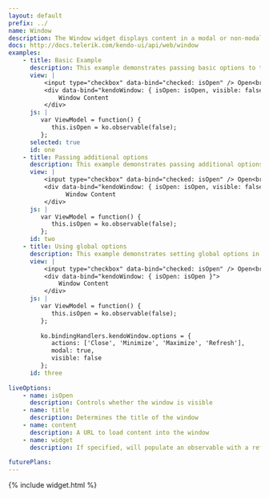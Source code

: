 ```yaml
---
layout: default
prefix: ../
name: Window
description: The Window widget displays content in a modal or non-modal HTML window. 
docs: http://docs.telerik.com/kendo-ui/api/web/window
examples:
    - title: Basic Example
      description: This example demonstrates passing basic options to the Window plugin.
      view: |
          <input type="checkbox" data-bind="checked: isOpen" /> Open<br/>
          <div data-bind="kendoWindow: { isOpen: isOpen, visible: false }">
              Window Content
          </div>
      js: |
         var ViewModel = function() {
            this.isOpen = ko.observable(false);
         };
      selected: true
      id: one
    - title: Passing additional options
      description: This example demonstrates passing additional options in the data-bind attribute.
      view: |
          <input type="checkbox" data-bind="checked: isOpen" /> Open<br/>
          <div data-bind="kendoWindow: { isOpen: isOpen, visible: false, actions: ['Close', 'Minimize', 'Maximize', 'Refresh'], modal: true }">
                Window Content
          </div>
      js: |
         var ViewModel = function() {
            this.isOpen = ko.observable(false);
         };
      id: two
    - title: Using global options
      description: This example demonstrates setting global options in *ko.bindingHandlers.kendoWindow.options*. This helps to simplify the markup for settings that can be used as a default for all instances of this widget.
      view: |
          <input type="checkbox" data-bind="checked: isOpen" /> Open<br/>
          <div data-bind="kendoWindow: { isOpen: isOpen }">
              Window Content
          </div>
      js: |
         var ViewModel = function() {
            this.isOpen = ko.observable(false);
         };
         
         ko.bindingHandlers.kendoWindow.options = {
            actions: ['Close', 'Minimize', 'Maximize', 'Refresh'],
            modal: true,
            visible: false
         };
      id: three
           
liveOptions:
    - name: isOpen
      description: Controls whether the window is visible
    - name: title
      description: Determines the title of the window
    - name: content
      description: A URL to load content into the window
    - name: widget
      description: If specified, will populate an observable with a reference to the actual widget
      
futurePlans:
---
```


{% include widget.html %}
